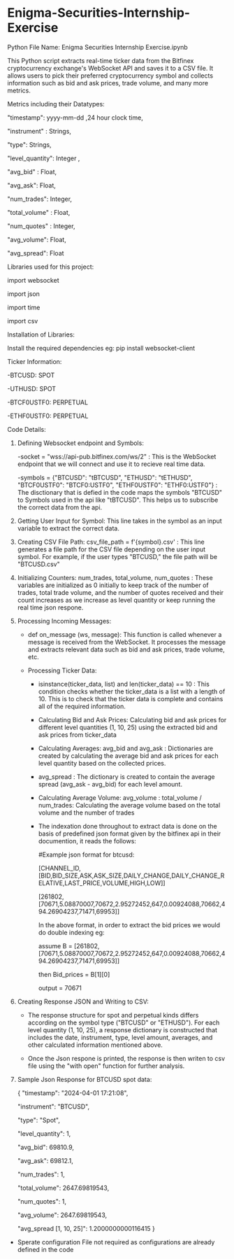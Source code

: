 
# Enigma-Securities-Internship-Exercise

Python File Name: Enigma Securities Internship Exercise.ipynb

This Python script extracts real-time ticker data from the Bitfinex cryptocurrency exchange's WebSocket API and saves it to a CSV file. It allows users to pick their preferred cryptocurrency symbol and collects information such as bid and ask prices, trade volume, and many more metrics.

 Metrics including their Datatypes:
 
"timestamp": yyyy-mm-dd ,24 hour clock time,

"instrument" : Strings,

 "type": Strings,
 
"level_quantity": Integer ,

"avg_bid" : Float,

"avg_ask": Float,

"num_trades": Integer,

"total_volume" : Float,

"num_quotes" : Integer,

"avg_volume": Float,

"avg_spread": Float



Libraries used for this project:

import websocket

import json

import time

import csv

Installation of Libraries:

Install the required dependencies 
eg: pip install websocket-client

Ticker Information:

-BTCUSD: SPOT

-UTHUSD: SPOT

-BTCF0USTF0: PERPETUAL

-ETHF0USTF0: PERPETUAL

Code Details: 
1) Defining Websocket endpoint and Symbols:
   
   -socket = "wss://api-pub.bitfinex.com/ws/2"  : This is the WebSocket endpoint that we will connect and use it to recieve real time data.
   
   -symbols = {"BTCUSD": "tBTCUSD", "ETHUSD": "tETHUSD", "BTCF0USTF0": "BTCF0:USTF0", "ETHF0USTF0": "ETHF0:USTF0"} : The disctionary that is defied in the code maps the symbols "BTCUSD" to Symbols used in the api 
   like "tBTCUSD". This helps us to subscribe the correct data from the api.
   
2) Getting User Input for Symbol: This line takes in the symbol as an input variable to extract the correct data.
  
3)  Creating CSV File Path:
    csv_file_path = f'{symbol}.csv' : This line generates a file path for the CSV file depending on the user input symbol. For example, if the user types "BTCUSD," the file path will be "BTCUSD.csv"
    
4) Initializing Counters:
   num_trades, total_volume, num_quotes : These variables are initialized as 0 initially to keep track of the number of trades, total trade volume, and the number of quotes received and their count increases as      we increase as level quantity or keep running the real time json respone.
   
5) Processing Incoming Messages:
   - def on_message (ws, message): This function is called whenever a message is received from the WebSocket. It processes the message and extracts relevant data such as bid and ask prices, trade volume, etc.

   - Processing Ticker Data:

      - isinstance(ticker_data, list) and len(ticker_data) == 10 : This condition checks whether the ticker_data is a list with a length of 10. This is to check that the ticker data is complete and contains all           of the required information.

      - Calculating Bid and Ask Prices: Calculating bid and ask prices for different level quantities (1, 10, 25) using the extracted bid and ask prices from ticker_data

      - Calculating Averages: avg_bid and avg_ask : Dictionaries are created by calculating the average bid and ask prices for each level quantity based on the collected prices.

      - avg_spread  : The dictionary is created to contain the average spread (avg_ask - avg_bid) for each level amount.

      - Calculating Average Volume: avg_volume : total_volume / num_trades: Calculating the average volume based on the total volume and the number of trades

      - The indexation done throughout to extract data is done on the basis of predefined json format given by the bitfinex api in their documention, it reads the follows:
      
         #Example json format for btcusd:
         
         [CHANNEL_ID,[BID,BID_SIZE,ASK,ASK_SIZE,DAILY_CHANGE,DAILY_CHANGE_RELATIVE,LAST_PRICE,VOLUME,HIGH,LOW]]
         
         [261802,[70671,5.08870007,70672,2.95272452,647,0.00924088,70662,494.26904237,71471,69953]]
         
         In the above format, in order to extract the bid prices we would do double indexing eg:
         
         assume B = [261802,[70671,5.08870007,70672,2.95272452,647,0.00924088,70662,494.26904237,71471,69953]]
         
         then Bid_prices = B[1][0]
         
         output = 70671
         
 6) Creating Response JSON and Writing to CSV:
     
    - The response structure for spot and perpetual kinds differs according on the symbol type ("BTCUSD" or "ETHUSD"). For each level quantity (1, 10, 25), a response dictionary is constructed that includes the date, instrument, type, level amount, averages, and other calculated information mentioned above.
   
    - Once the Json respone is printed, the response is then writen to csv file using the "with open" function for further analysis.
     
 7) Sample Json Response for BTCUSD spot data:
    
      {
    "timestamp": "2024-04-01 17:21:08",
    
    "instrument": "BTCUSD",
    
    "type": "Spot",
    
    "level_quantity": 1,
    
    "avg_bid": 69810.9,
    
    "avg_ask": 69812.1,
    
    "num_trades": 1,
    
    "total_volume": 2647.69819543,
    
    "num_quotes": 1,
    
    "avg_volume": 2647.69819543,
    
    "avg_spread [1, 10, 25]": 1.2000000000116415
}

 
 
 - Sperate configuration File not required as configurations are already defined in the code
